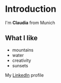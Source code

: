 # Introduction

I'm **Claudia** from Munich

## What I like 
* mountains
* water
* creativity
* sunsets

My [LinkedIn](https://www.linkedin.com/in/claudia-kisker-93a628130/) profile 
